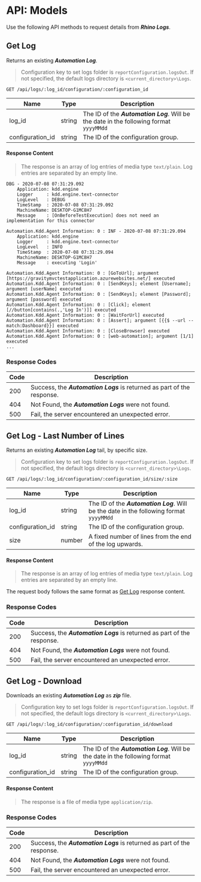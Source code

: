 # API: Models
Use the following API methods to request details from _**Rhino Logs**_.

## Get Log
Returns an existing _**Automation Log**_.

> Configuration key to set logs folder is ```reportConfiguration.logsOut```.
> If not specified, the default logs directory is ```<current_directory>\Logs```.

```
GET /api/logs/:log_id/configuration/:configuration_id
```

|Name            |Type  |Description                                                                                |
|----------------|------|-------------------------------------------------------------------------------------------|
|log_id          |string|The ID of the _**Automation Log**_. Will be the date in the following format ```yyyyMMdd```|
|configuration_id|string|The ID of the configuration group.                                                         |

#### Response Content
> The response is an array of log entries of media type ```text/plain```.
> Log entries are separated by an empty line.

```
DBG - 2020-07-08 07:31:29.092
    Application: kdd.engine
    Logger     : kdd.engine.text-connector
    LogLevel   : DEBUG
    TimeStamp  : 2020-07-08 07:31:29.092
    MachineName: DESKTOP-G1MC8H7
    Message    : [OnBeforeTestExecution] does not need an implementation for this connector

Automation.Kdd.Agent Information: 0 : INF - 2020-07-08 07:31:29.094
    Application: kdd.engine
    Logger     : kdd.engine.text-connector
    LogLevel   : INFO
    TimeStamp  : 2020-07-08 07:31:29.094
    MachineName: DESKTOP-G1MC8H7
    Message    : executing 'Login'

Automation.Kdd.Agent Information: 0 : [GoToUrl]; argument [https://gravitymvctestapplication.azurewebsites.net/] executed
Automation.Kdd.Agent Information: 0 : [SendKeys]; element [Username]; argument [userName] executed
Automation.Kdd.Agent Information: 0 : [SendKeys]; element [Password]; argument [password] executed
Automation.Kdd.Agent Information: 0 : [Click]; element [//button[contains(.,'Log In')]] executed
Automation.Kdd.Agent Information: 0 : [WaitForUrl] executed
Automation.Kdd.Agent Information: 0 : [Assert]; argument [{{$ --url --match:Dashboard}}] executed
Automation.Kdd.Agent Information: 0 : [CloseBrowser] executed
Automation.Kdd.Agent Information: 0 : [web-automation]; argument [1/1] executed
...
```

### Response Codes
|Code|Description                                                            |
|----|-----------------------------------------------------------------------|
|200 |Success, the _**Automation Logs**_ is returned as part of the response.|
|404 |Not Found, the _**Automation Logs**_ were not found.                   |
|500 |Fail, the server encountered an unexpected error.                      |

## Get Log - Last Number of Lines
Returns an existing _**Automation Log**_ tail, by specific size.

> Configuration key to set logs folder is ```reportConfiguration.logsOut```.
> If not specified, the default logs directory is ```<current_directory>\Logs```.

```
GET /api/logs/:log_id/configuration/:configuration_id/size/:size
```

|Name            |Type  |Description                                                                                |
|----------------|------|-------------------------------------------------------------------------------------------|
|log_id          |string|The ID of the _**Automation Log**_. Will be the date in the following format ```yyyyMMdd```|
|configuration_id|string|The ID of the configuration group.                                                         |
|size            |number|A fixed number of lines from the end of the log upwards.                                   |

#### Response Content
> The response is an array of log entries of media type ```text/plain```.
> Log entries are separated by an empty line.

The request body follows the same format as [Get Log](#get-log) response content.

### Response Codes
|Code|Description                                                            |
|----|-----------------------------------------------------------------------|
|200 |Success, the _**Automation Logs**_ is returned as part of the response.|
|404 |Not Found, the _**Automation Logs**_ were not found.                   |
|500 |Fail, the server encountered an unexpected error.                      |

## Get Log - Download
Downloads an existing _**Automation Log**_ as _**zip**_ file.

> Configuration key to set logs folder is ```reportConfiguration.logsOut```.
> If not specified, the default logs directory is ```<current_directory>\Logs```.

```
GET /api/logs/:log_id/configuration/:configuration_id/download
```

|Name            |Type  |Description                                                                                |
|----------------|------|-------------------------------------------------------------------------------------------|
|log_id          |string|The ID of the _**Automation Log**_. Will be the date in the following format ```yyyyMMdd```|
|configuration_id|string|The ID of the configuration group.                                                         |

#### Response Content
> The response is a file of media type ```application/zip```.

### Response Codes
|Code|Description                                                            |
|----|-----------------------------------------------------------------------|
|200 |Success, the _**Automation Logs**_ is returned as part of the response.|
|404 |Not Found, the _**Automation Logs**_ were not found.                   |
|500 |Fail, the server encountered an unexpected error.                      |